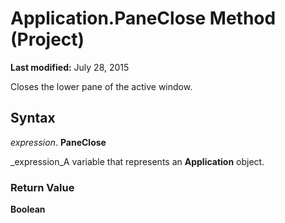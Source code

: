 
# Application.PaneClose Method (Project)

 **Last modified:** July 28, 2015

Closes the lower pane of the active window.

## Syntax

 _expression_. **PaneClose**

 _expression_A variable that represents an  **Application** object.


### Return Value

 **Boolean**

